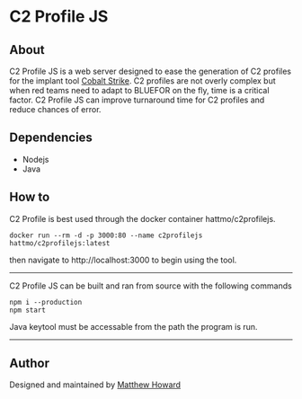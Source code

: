 # C2 Profile JS

## About

C2 Profile JS is a web server designed to ease the generation of C2 profiles for the implant tool [Cobalt Strike]("https://www.cobaltstrike.com/").  C2 profiles are not overly complex but when red teams need to adapt to BLUEFOR on the fly, time is a critical factor.  C2 Profile JS can improve turnaround time for C2 profiles and reduce chances of error.

## Dependencies

* Nodejs
* Java

## How to

C2 Profile is best used through the docker container hattmo/c2profilejs.
~~~
docker run --rm -d -p 3000:80 --name c2profilejs hattmo/c2profilejs:latest
~~~
then navigate to http://localhost:3000 to begin using the tool.
___
C2 Profile JS can be built and ran from source with the following commands
~~~
npm i --production
npm start
~~~
Java keytool must be accessable from the path the program is run.
___

## Author

Designed and maintained by [Matthew Howard]("https://www.linkedin.com/in/matthew-howard-4013ba87/")
